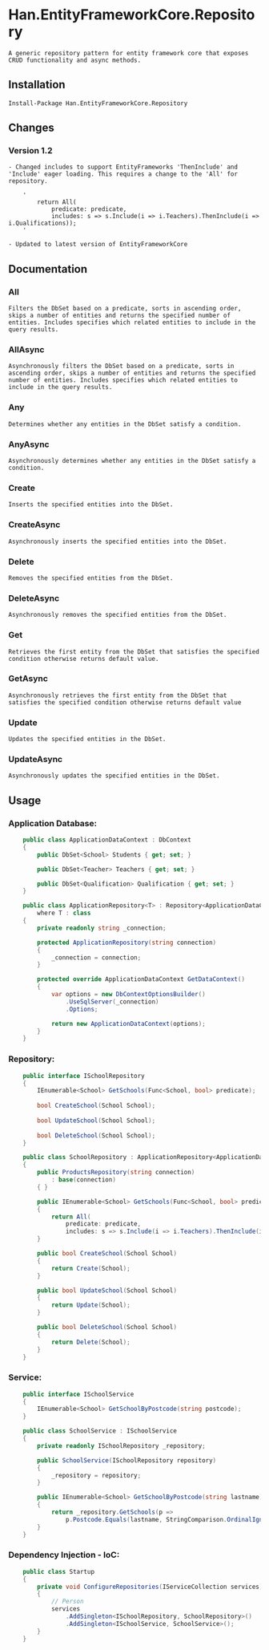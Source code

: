 # Han.EntityFrameworkCore.Repository

	A generic repository pattern for entity framework core that exposes CRUD functionality and async methods.

## Installation

    Install-Package Han.EntityFrameworkCore.Repository
    
## Changes

### Version 1.2

	- Changed includes to support EntityFrameworks 'ThenInclude' and 'Include' eager loading. This requires a change to the 'All' for repository.
	
		'
            return All(
				predicate: predicate,
				includes: s => s.Include(i => i.Teachers).ThenInclude(i => i.Qualifications));
		'
		
	- Updated to latest version of EntityFrameworkCore

## Documentation

### All

	Filters the DbSet based on a predicate, sorts in ascending order, skips a number of entities and returns the specified number of entities. Includes specifies which related entities to include in the query results.

### AllAsync
	
	Asynchronously filters the DbSet based on a predicate, sorts in ascending order, skips a number of entities and returns the specified number of entities. Includes specifies which related entities to include in the query results.

### Any
	
	Determines whether any entities in the DbSet satisfy a condition.

### AnyAsync

	Asynchronously determines whether any entities in the DbSet satisfy a condition.

### Create

	Inserts the specified entities into the DbSet.
 
### CreateAsync
 
	Asynchronously inserts the specified entities into the DbSet.
 
### Delete 

	Removes the specified entities from the DbSet.

### DeleteAsync

	Asynchronously removes the specified entities from the DbSet.

### Get

	Retrieves the first entity from the DbSet that satisfies the specified condition otherwise returns default value.
        
### GetAsync

	Asynchronously retrieves the first entity from the DbSet that satisfies the specified condition otherwise returns default value
        
### Update

	Updates the specified entities in the DbSet.

### UpdateAsync

	Asynchronously updates the specified entities in the DbSet.

## Usage

### Application Database:
```csharp
    public class ApplicationDataContext : DbContext
    {
        public DbSet<School> Students { get; set; }

		public DbSet<Teacher> Teachers { get; set; }

		public DbSet<Qualification> Qualification { get; set; }
    }

	public class ApplicationRepository<T> : Repository<ApplicationDataContext, T>
		where T : class
	{
        private readonly string _connection;

        protected ApplicationRepository(string connection)
        {
            _connection = connection;
        }

        protected override ApplicationDataContext GetDataContext()
        {
            var options = new DbContextOptionsBuilder()
                .UseSqlServer(_connection)
                .Options;

            return new ApplicationDataContext(options);
        }
	}
```
    
### Repository:
```csharp
    public interface ISchoolRepository
    {
        IEnumerable<School> GetSchools(Func<School, bool> predicate);
        
        bool CreateSchool(School School);
        
        bool UpdateSchool(School School);
        
        bool DeleteSchool(School School);
    }

    public class SchoolRepository : ApplicationRepository<ApplicationDataContext>, ISchoolRepository
    {
        public ProductsRepository(string connection) 
            : base(connection)
        { }

        public IEnumerable<School> GetSchools(Func<School, bool> predicate)
        {
            return All(
				predicate: predicate,
				includes: s => s.Include(i => i.Teachers).ThenInclude(i => i.Qualifications));
        }

        public bool CreateSchool(School School)
        {
            return Create(School);
        }

        public bool UpdateSchool(School School)
        {
            return Update(School);
        }

        public bool DeleteSchool(School School)
        {
            return Delete(School);
        }
    }
```
    
### Service:
```csharp
    public interface ISchoolService
    {
        IEnumerable<School> GetSchoolByPostcode(string postcode);
    }

    public class SchoolService : ISchoolService
    {
        private readonly ISchoolRepository _repository;

        public SchoolService(ISchoolRepository repository)
        {
            _repository = repository;
        }

        public IEnumerable<School> GetSchoolByPostcode(string lastname)
        {
            return _repository.GetSchools(p => 
				p.Postcode.Equals(lastname, StringComparison.OrdinalIgnoreCase));
        }
    }
```
    
### Dependency Injection - IoC:
```csharp
    public class Startup
    {
        private void ConfigureRepositories(IServiceCollection services)
        {
            // Person
            services
                .AddSingleton<ISchoolRepository, SchoolRepository>()
                .AddSingleton<ISchoolService, SchoolService>();
        }
    }
```
